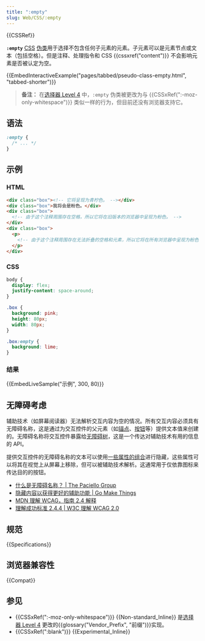 ```yaml
---
title: ":empty"
slug: Web/CSS/:empty
---
```


{{CSSRef}}

**`:empty`** [CSS](/zh-CN/docs/Web/CSS) [伪类](/zh-CN/docs/Web/CSS/Pseudo-classes)用于选择不包含任何子元素的元素。子元素可以是元素节点或文本（包括空格）。但是注释、处理指令和 CSS {{cssxref("content")}} 不会影响元素是否被认定为空。

{{EmbedInteractiveExample("pages/tabbed/pseudo-class-empty.html", "tabbed-shorter")}}

> **备注：** 在[选择器 Level 4](https://drafts.csswg.org/selectors-4/#the-empty-pseudo) 中，`:empty` 伪类被更改为与 {{CSSxRef(":-moz-only-whitespace")}} 类似一样的行为，但目前还没有浏览器支持它。

## 语法

```css
:empty {
  /* ... */
}
```

## 示例

### HTML

```html
<div class="box"><!-- 它将呈现为青柠色。 --></div>
<div class="box">我将会是粉色。</div>
<div class="box">
  <!-- 由于这个注释周围存在空格，所以它将在旧版本的浏览器中呈现为粉色。 -->
</div>
<div class="box">
  <p>
    <!-- 由于这个注释周围存在无法折叠的空格和元素，所以它将在所有浏览器中呈现为粉色。 -->
  </p>
</div>
```

### CSS

```css hidden
body {
  display: flex;
  justify-content: space-around;
}
```

```css
.box {
  background: pink;
  height: 80px;
  width: 80px;
}

.box:empty {
  background: lime;
}
```

### 结果

{{EmbedLiveSample("示例", 300, 80)}}

## 无障碍考虑

辅助技术（如屏幕阅读器）无法解析交互内容为空的情况。所有交互内容必须具有无障碍名称，这是通过为交互控件的父元素（如[锚点](/zh-CN/docs/Web/HTML/Element/a)、[按钮](/zh-CN/docs/Web/HTML/Element/button)等）提供文本值来创建的。无障碍名称将交互控件暴露给[无障碍树](/zh-CN/docs/Learn/Accessibility/What_is_accessibility#无障碍_api)，这是一个传达对辅助技术有用的信息的 API。

提供交互控件的无障碍名称的文本可以使用[一些属性的组合](https://gomakethings.com/hidden-content-for-better-a11y/#hiding-the-link)进行隐藏，这些属性可以将其在视觉上从屏幕上移除，但可以被辅助技术解析。这通常用于仅依靠图标来传达目的的按钮。

- [什么是无障碍名称？ | The Paciello Group](https://www.tpgi.com/what-is-an-accessible-name/)
- [隐藏内容以获得更好的辅助功能 | Go Make Things](https://gomakethings.com/hidden-content-for-better-a11y/)
- [MDN 理解 WCAG，指南 2.4 解释](/zh-CN/docs/Web/Accessibility/Understanding_WCAG/Operable#guideline_2.4_%e2%80%94_navigable_provide_ways_to_help_users_navigate_find_content_and_determine_where_they_are)
- [理解成功标准 2.4.4 | W3C 理解 WCAG 2.0](https://www.w3.org/TR/UNDERSTANDING-WCAG20/navigation-mechanisms-refs.html)

## 规范

{{Specifications}}

## 浏览器兼容性

{{Compat}}

## 参见

- {{CSSxRef(":-moz-only-whitespace")}} {{Non-standard_Inline}} 是[选择器 Level 4](https://drafts.csswg.org/selectors-4/#the-empty-pseudo) 更改的{{glossary("Vendor_Prefix", "前缀")}}实现。
- {{CSSxRef(":blank")}} {{Experimental_Inline}}
